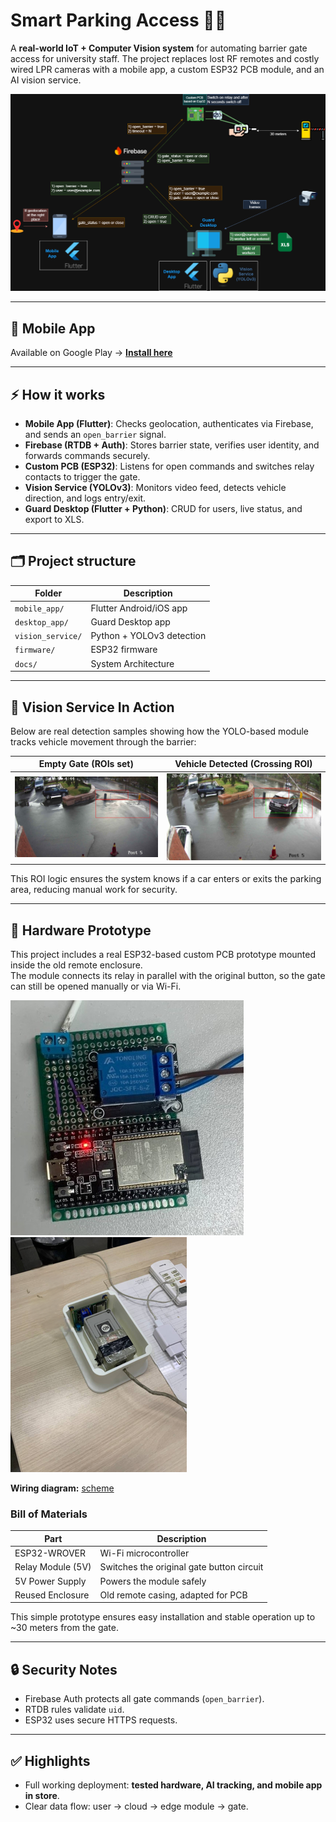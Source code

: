 # Smart Parking Access 🚗🔐

A **real-world IoT + Computer Vision system** for automating barrier gate access for university staff. The project replaces lost RF remotes and costly wired LPR cameras with a mobile app, a custom ESP32 PCB module, and an AI vision service.

![System Architecture](docs/diagram.png)

---

## 📱 Mobile App

Available on Google Play → [**Install here**](https://play.google.com/store/apps/details?id=com.web.kbtu&pcampaignid=web_share)

---

## ⚡ How it works

* **Mobile App (Flutter)**: Checks geolocation, authenticates via Firebase, and sends an `open_barrier` signal.
* **Firebase (RTDB + Auth)**: Stores barrier state, verifies user identity, and forwards commands securely.
* **Custom PCB (ESP32)**: Listens for open commands and switches relay contacts to trigger the gate.
* **Vision Service (YOLOv3)**: Monitors video feed, detects vehicle direction, and logs entry/exit.
* **Guard Desktop (Flutter + Python)**: CRUD for users, live status, and export to XLS.

---

## 🗂️ Project structure

| Folder            | Description                             |
|-------------------|-----------------------------------------|
| `mobile_app/`     | Flutter Android/iOS app                 |
| `desktop_app/`    | Guard Desktop app                       |
| `vision_service/` | Python + YOLOv3 detection               |
| `firmware/`       | ESP32 firmware                          |
| `docs/`           | System Architecture                     |

---

## 🎥 Vision Service In Action

Below are real detection samples showing how the YOLO-based module tracks vehicle movement through the barrier:

|           Empty Gate (ROIs set)           |      Vehicle Detected (Crossing ROI)      |
| :---------------------------------------: | :---------------------------------------: |
| ![](vision_service/processed_image_1.jpg) | ![](vision_service/processed_image_2.jpg) |

This ROI logic ensures the system knows if a car enters or exits the parking area, reducing manual work for security.

---

## 🔌 Hardware Prototype

This project includes a real ESP32-based custom PCB prototype mounted inside the old remote enclosure.  
The module connects its relay in parallel with the original button, so the gate can still be opened manually or via Wi-Fi.

![PCB Prototype](docs/hardware/pcb_prototype.jpg)
![Enclosure](docs/hardware/pcb_in_box.jpg)

**Wiring diagram:** [scheme](docs/hardware/scheme.pdf)

### Bill of Materials

| Part              | Description                               |
|-------------------|-------------------------------------------|
| ESP32-WROVER      | Wi-Fi microcontroller                     |
| Relay Module (5V) | Switches the original gate button circuit |
| 5V Power Supply   | Powers the module safely                  |
| Reused Enclosure  | Old remote casing, adapted for PCB        |

This simple prototype ensures easy installation and stable operation up to ~30 meters from the gate.

---

## 🔒 Security Notes

* Firebase Auth protects all gate commands (`open_barrier`).
* RTDB rules validate `uid`.
* ESP32 uses secure HTTPS requests.

---

## ✅ Highlights

* Full working deployment: **tested hardware, AI tracking, and mobile app in store**.
* Clear data flow: user → cloud → edge module → gate.

